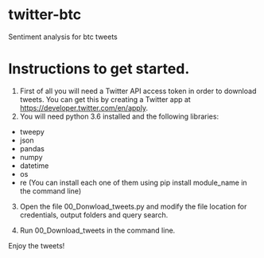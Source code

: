 # twitter-btc
Sentiment analysis for btc tweets

# Instructions to get started.
1. First of all you will need a Twitter API access token in order to download tweets. You can get this by creating a Twitter app at https://developer.twitter.com/en/apply.
2. You will need python 3.6 installed and the following libraries:
- tweepy
- json
- pandas
- numpy
- datetime
- os
- re
(You can install each one of them using pip install module_name in the command line)

3. Open the file 00_Donwload_tweets.py and modify the file location for credentials, output folders and query search.

4. Run 00_Download_tweets in the command line.

Enjoy the tweets!
